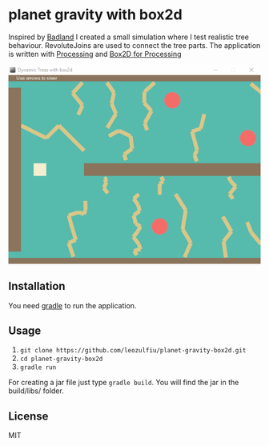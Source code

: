 # planet gravity with box2d

Inspired by [Badland](https://play.google.com/store/apps/details?id=com.frogmind.badland&hl=de) I created a small
simulation where I test realistic tree behaviour. RevoluteJoins are used to connect the tree parts.
The application is written with [Processing](http://processing.org/) and [Box2D for Processing](https://github.com/shiffman/Box2D-for-Processing)

![alt tag](https://raw.githubusercontent.com/leozulfiu/dynamic-trees-box2d/master/screenshots/demo.gif)

## Installation

You need [gradle](http://gradle.org/) to run the application.

## Usage

1. `git clone https://github.com/leozulfiu/planet-gravity-box2d.git`
2. `cd planet-gravity-box2d`
3. `gradle run`

For creating a jar file just type `gradle build`. You will find the jar in the build/libs/ folder.

## License

MIT

